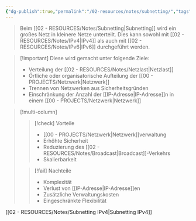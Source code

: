 ```yaml
---
{"dg-publish":true,"permalink":"/02-resources/notes/subnetting/","tags":["netzwerk/ip","netzwerk/ip/ipv4","netzwerk/ip/ipv6","prüfungsrelevant"],"noteIcon":"","updated":"2024-07-25T14:57:02.000+02:00"}
---
```


>Beim [[02 - RESOURCES/Notes/Subnetting\|Subnetting]] wird ein großes Netz in kleinere Netze unterteilt. 
>Dies kann sowohl mit [[02 - RESOURCES/Notes/IPv4\|IPv4]] als auch mit [[02 - RESOURCES/Notes/IPv6\|IPv6]] durchgeführt werden.


>[!important] Diese wird gemacht unter folgende Ziele:
>- Verteilung der [[02 - RESOURCES/Notes/Netzlast\|Netzlast]]
>- Örtliche oder organisatorische Aufteilung der [[00 - PROJECTS/Netzwerk\|Netzwerk]]
>- Trennen von Netzwerken aus Sicherheitsgründen
>- Einschränkung der Anzahl der [[IP-Adresse\|IP-Adresse]]n in einem [[00 - PROJECTS/Netzwerk\|Netzwerk]]

>[!multi-column]
> 
>>[!check] Vorteile
>>- [[00 - PROJECTS/Netzwerk\|Netzwerk]]verwaltung
>>- Erhöhte Sicherheit
>>- Reduzierung des [[02 - RESOURCES/Notes/Broadcast\|Broadcast]]-Verkehrs
>>- Skalierbarkeit
> 
>>[!fail] Nachteile
>>- Komplexität
>>- Verlust von [[IP-Adresse\|IP-Adresse]]en
>>- Zusätzliche Verwaltungskosten
>>- Eingeschränkte Flexibilität

[[02 - RESOURCES/Notes/Subnetting IPv4\|Subnetting IPv4]]
